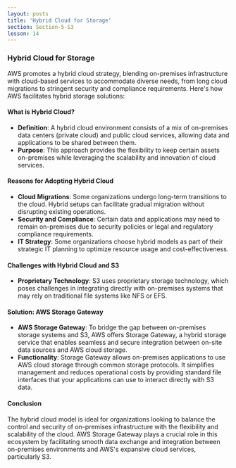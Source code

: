 ```yaml
---
layout: posts
title: 'Hybrid Cloud for Storage'
section: Section-5-S3
lesson: 14
---
```


### Hybrid Cloud for Storage

AWS promotes a hybrid cloud strategy, blending on-premises infrastructure with cloud-based services to accommodate diverse needs, from long cloud migrations to stringent security and compliance requirements. Here's how AWS facilitates hybrid storage solutions:

<!-- pagebreak -->

#### What is Hybrid Cloud?

- **Definition**: A hybrid cloud environment consists of a mix of on-premises data centers (private cloud) and public cloud services, allowing data and applications to be shared between them.
- **Purpose**: This approach provides the flexibility to keep certain assets on-premises while leveraging the scalability and innovation of cloud services.
<!-- pagebreak -->

#### Reasons for Adopting Hybrid Cloud

- **Cloud Migrations**: Some organizations undergo long-term transitions to the cloud. Hybrid setups can facilitate gradual migration without disrupting existing operations.
- **Security and Compliance**: Certain data and applications may need to remain on-premises due to security policies or legal and regulatory compliance requirements.
- **IT Strategy**: Some organizations choose hybrid models as part of their strategic IT planning to optimize resource usage and cost-effectiveness.
<!-- pagebreak -->

#### Challenges with Hybrid Cloud and S3

- **Proprietary Technology**: S3 uses proprietary storage technology, which poses challenges in integrating directly with on-premises systems that may rely on traditional file systems like NFS or EFS.
<!-- pagebreak -->

#### Solution: AWS Storage Gateway

- **AWS Storage Gateway**: To bridge the gap between on-premises storage systems and S3, AWS offers Storage Gateway, a hybrid storage service that enables seamless and secure integration between on-site data sources and AWS cloud storage.
- **Functionality**: Storage Gateway allows on-premises applications to use AWS cloud storage through common storage protocols. It simplifies management and reduces operational costs by providing standard file interfaces that your applications can use to interact directly with S3 data.
<!-- pagebreak -->

#### Conclusion

The hybrid cloud model is ideal for organizations looking to balance the control and security of on-premises infrastructure with the flexibility and scalability of the cloud. AWS Storage Gateway plays a crucial role in this ecosystem by facilitating smooth data exchange and integration between on-premises environments and AWS's expansive cloud services, particularly S3.
